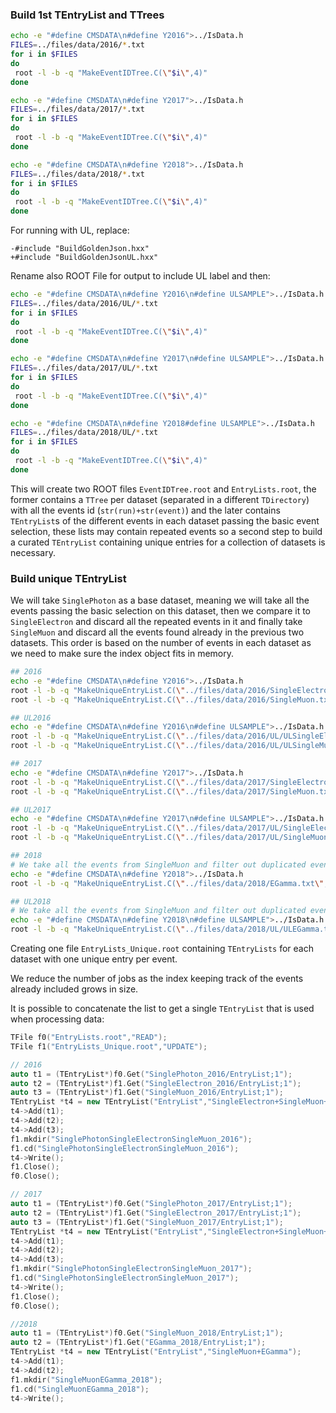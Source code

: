 
### Build 1st TEntryList and TTrees

```bash
echo -e "#define CMSDATA\n#define Y2016">../IsData.h
FILES=../files/data/2016/*.txt
for i in $FILES
do
 root -l -b -q "MakeEventIDTree.C(\"$i\",4)"
done

echo -e "#define CMSDATA\n#define Y2017">../IsData.h
FILES=../files/data/2017/*.txt
for i in $FILES
do
 root -l -b -q "MakeEventIDTree.C(\"$i\",4)"
done

echo -e "#define CMSDATA\n#define Y2018">../IsData.h
FILES=../files/data/2018/*.txt
for i in $FILES
do
 root -l -b -q "MakeEventIDTree.C(\"$i\",4)"
done
```

For running with UL, replace:

```
-#include "BuildGoldenJson.hxx"
+#include "BuildGoldenJsonUL.hxx"
```

Rename also ROOT File for output to include UL label and then:

```bash
echo -e "#define CMSDATA\n#define Y2016\n#define ULSAMPLE">../IsData.h
FILES=../files/data/2016/UL/*.txt
for i in $FILES
do
 root -l -b -q "MakeEventIDTree.C(\"$i\",4)"
done

echo -e "#define CMSDATA\n#define Y2017\n#define ULSAMPLE">../IsData.h
FILES=../files/data/2017/UL/*.txt
for i in $FILES
do
 root -l -b -q "MakeEventIDTree.C(\"$i\",4)"
done

echo -e "#define CMSDATA\n#define Y2018#define ULSAMPLE">../IsData.h
FILES=../files/data/2018/UL/*.txt
for i in $FILES
do
 root -l -b -q "MakeEventIDTree.C(\"$i\",4)"
done
```


This will create two ROOT files `EventIDTree.root` and `EntryLists.root`, the former
contains a `TTree` per dataset (separated in a different `TDirectory`) with all the 
events id (`str(run)+str(event)`) and the later contains `TEntryList`s of the different
events in each dataset passing the basic event selection, these lists may contain 
repeated events so a second step to build a curated `TEntryList` containing unique 
entries for a collection of datasets is necessary.

### Build unique TEntryList

We will take `SinglePhoton` as a base dataset, meaning we will take all the events passing
the basic selection on this dataset, then we compare it to `SingleElectron` and discard all
the repeated events in it and finally take `SingleMuon` and discard all the events
found already in the previous two datasets. This order is based on the number of events
in each dataset as we need to make sure the index object fits in memory.

```bash
## 2016
echo -e "#define CMSDATA\n#define Y2016">../IsData.h
root -l -b -q "MakeUniqueEntryList.C(\"../files/data/2016/SingleElectron.txt\",4)"
root -l -b -q "MakeUniqueEntryList.C(\"../files/data/2016/SingleMuon.txt\",4)"

## UL2016
echo -e "#define CMSDATA\n#define Y2016\n#define ULSAMPLE">../IsData.h
root -l -b -q "MakeUniqueEntryList.C(\"../files/data/2016/UL/ULSingleElectron.txt\",4)"
root -l -b -q "MakeUniqueEntryList.C(\"../files/data/2016/UL/ULSingleMuon.txt\",4)"

## 2017
echo -e "#define CMSDATA\n#define Y2017">../IsData.h
root -l -b -q "MakeUniqueEntryList.C(\"../files/data/2017/SingleElectron.txt\",4)"
root -l -b -q "MakeUniqueEntryList.C(\"../files/data/2017/SingleMuon.txt\",2)"

## UL2017
echo -e "#define CMSDATA\n#define Y2017\n#define ULSAMPLE">../IsData.h
root -l -b -q "MakeUniqueEntryList.C(\"../files/data/2017/UL/SingleElectron.txt\",4)"
root -l -b -q "MakeUniqueEntryList.C(\"../files/data/2017/UL/SingleMuon.txt\",2)"

## 2018
# We take all the events from SingleMuon and filter out duplicated events in EGamma
echo -e "#define CMSDATA\n#define Y2018">../IsData.h
root -l -b -q "MakeUniqueEntryList.C(\"../files/data/2018/EGamma.txt\",2)"

## UL2018
# We take all the events from SingleMuon and filter out duplicated events in EGamma
echo -e "#define CMSDATA\n#define Y2018\n#define ULSAMPLE">../IsData.h
root -l -b -q "MakeUniqueEntryList.C(\"../files/data/2018/UL/ULEGamma.txt\",2)"

```

Creating one file `EntryLists_Unique.root` containing `TEntryLists` for each dataset
with one unique entry per event.

We reduce the number of jobs as the index keeping track of the events already included
grows in size.

It is possible to concatenate the list to get a single `TEntryList` that is used
when processing data:

```cpp
TFile f0("EntryLists.root","READ");
TFile f1("EntryLists_Unique.root","UPDATE");

// 2016
auto t1 = (TEntryList*)f0.Get("SinglePhoton_2016/EntryList;1");
auto t2 = (TEntryList*)f1.Get("SingleElectron_2016/EntryList;1");
auto t3 = (TEntryList*)f1.Get("SingleMuon_2016/EntryList;1");
TEntryList *t4 = new TEntryList("EntryList","SingleElectron+SingleMuon+SinglePhoton");
t4->Add(t1);
t4->Add(t2);
t4->Add(t3);
f1.mkdir("SinglePhotonSingleElectronSingleMuon_2016");
f1.cd("SinglePhotonSingleElectronSingleMuon_2016");
t4->Write();
f1.Close();
f0.Close();

// 2017
auto t1 = (TEntryList*)f0.Get("SinglePhoton_2017/EntryList;1");
auto t2 = (TEntryList*)f1.Get("SingleElectron_2017/EntryList;1");
auto t3 = (TEntryList*)f1.Get("SingleMuon_2017/EntryList;1");
TEntryList *t4 = new TEntryList("EntryList","SingleElectron+SingleMuon+SinglePhoton");
t4->Add(t1);
t4->Add(t2);
t4->Add(t3);
f1.mkdir("SinglePhotonSingleElectronSingleMuon_2017");
f1.cd("SinglePhotonSingleElectronSingleMuon_2017");
t4->Write();
f1.Close();
f0.Close();

//2018
auto t1 = (TEntryList*)f0.Get("SingleMuon_2018/EntryList;1");
auto t2 = (TEntryList*)f1.Get("EGamma_2018/EntryList;1");
TEntryList *t4 = new TEntryList("EntryList","SingleMuon+EGamma");
t4->Add(t1);
t4->Add(t2);
f1.mkdir("SingleMuonEGamma_2018");
f1.cd("SingleMuonEGamma_2018");
t4->Write();
```

